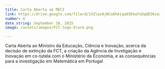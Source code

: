 ```yaml
---
title: Carta Aberta ao MECI
link: https://drive.google.com/file/d/1VZlas8jNCo8hAjqa85EkwYsDqQE5Kzaz/
number: 4
date_string: September 16, 2025
image: /assets/images/FCT-logo-black.png

---
```

Carta Aberta ao Ministro da Educação, Ciência e Inovação, acerca da
decisão de extinção da FCT, a criação da Agência de Invstigação e Inovação
em co-tutela com o Ministério da Economia, e as consequências para a investigação em Matemática em Portugal
